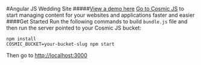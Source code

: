 #Angular JS Wedding Site
#####[View a demo here](http://tonyspiro.com/dev/cosmicjs-examples/angular/wedding-website/)
[Go to Cosmic JS](https://cosmicjs.com/) to start managing content for your websites and applications faster and easier
####Get Started
Run the following commands to build `bundle.js` file and then run the server pointed to your Cosmic JS bucket:
```
npm install
COSMIC_BUCKET=your-bucket-slug npm start
```
Then go to [http://localhost:3000](http://localhost:3000)

